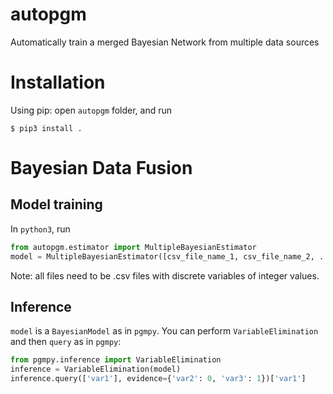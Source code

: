 # autopgm
Automatically train a merged Bayesian Network from multiple data sources

# Installation
Using pip: open `autopgm` folder, and run
```unix
$ pip3 install .
```

# Bayesian Data Fusion

## Model training
In `python3`, run
```python
from autopgm.estimator import MultipleBayesianEstimator
model = MultipleBayesianEstimator([csv_file_name_1, csv_file_name_2, ...]).get_model()
```
Note: all files need to be .csv files with discrete variables of integer values.

## Inference
`model` is a `BayesianModel` as in `pgmpy`.
You can perform `VariableElimination` and then `query` as in `pgmpy`:
```python
from pgmpy.inference import VariableElimination
inference = VariableElimination(model)
inference.query(['var1'], evidence={'var2': 0, 'var3': 1})['var1']
```
